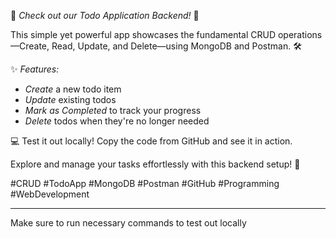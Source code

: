 🚀 *Check out our Todo Application Backend!* 🚀

This simple yet powerful app showcases the fundamental CRUD operations—Create, Read, Update, and Delete—using MongoDB and Postman. 🛠

✨ *Features:*
- *Create* a new todo item
- *Update* existing todos
- *Mark as Completed* to track your progress
- *Delete* todos when they're no longer needed

💻 Test it out locally! Copy the code from GitHub and see it in action. 

Explore and manage your tasks effortlessly with this backend setup! 🌟

#CRUD #TodoApp #MongoDB #Postman #GitHub #Programming #WebDevelopment

---

Make sure to run necessary commands to test out locally
